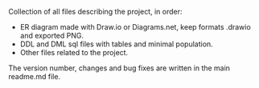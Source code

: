 Collection of all files describing the project, in order:
- ER diagram made with Draw.io or Diagrams.net, keep formats .drawio and exported PNG.
- DDL and DML sql files with tables and minimal population.
- Other files related to the project.

The version number, changes and bug fixes are written in the main readme.md file.